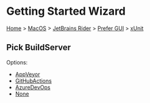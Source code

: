 <!--
GENERATED FILE - DO NOT EDIT
This file was generated by [MarkdownSnippets](https://github.com/SimonCropp/MarkdownSnippets).
Source File: /docs/mdsource/wiz/MacOS_Rider_Gui_xUnit.source.md
To change this file edit the source file and then run MarkdownSnippets.
-->

# Getting Started Wizard

[Home](/docs/wiz/readme.md) > [MacOS](MacOS.md) > [JetBrains Rider](MacOS_Rider.md) > [Prefer GUI](MacOS_Rider_Gui.md) > [xUnit](MacOS_Rider_Gui_xUnit.md)

## Pick BuildServer

Options:
 * [AppVeyor](MacOS_Rider_Gui_xUnit_AppVeyor.md)
 * [GitHubActions](MacOS_Rider_Gui_xUnit_GitHubActions.md)
 * [AzureDevOps](MacOS_Rider_Gui_xUnit_AzureDevOps.md)
 * [None](MacOS_Rider_Gui_xUnit_None.md)

